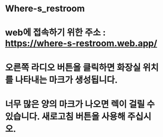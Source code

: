 # Where-s_restroom
# web에 접속하기 위한 주소 : https://where-s-restroom.web.app/
# 오른쪽 라디오 버튼을 클릭하면 화장실 위치를 나타내는 마크가 생성됩니다.
# 너무 많은 양의 마크가 나오면 렉이 걸릴 수 있습니다. 새로고침 버튼을 사용해 주십시오.
